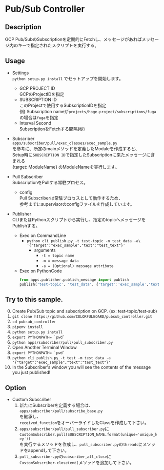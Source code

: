 # Pub/Sub Controller

## Description
GCP Pub/SubのSubscriptionを定期的にFetchし、メッセージがあればメッセージ内のキーで指定されたスクリプトを実行する。

## Usage
- Settings<br>
`python setup.py install` でセットアップを開始します。<br>
    - GCP PROJECT ID<br>
    GCPのProjectIDを指定
    - SUBSCRIPTION ID<br>
    このProjectで使用するSubscriptionIDを指定<br>
    例) Subscription nameが`projects/hoge-project/subscriptions/fuga`の場合は`fuga`を指定
    - Interval Second<br>
    SubscriptionをFetchする間隔(秒)<br>

- Subscriber<br>
`apps/subscriber/pull/exec_classes/exec_sample.py`<br>
を参考に、所定のmainメソッドを定義したModuleを作成すると、<br>
Setup時に`SUBSCRIPTION ID`で指定したSubscriptionに来たメッセージに含まれる<br>
{target: ModuleName} のModuleNameを実行します。

- Pull Subscriber<br>
SubscriptionをPullする常駐プロセス。
    - config<br>
    Pull Subscriberは常駐プロセスとして動作するため、<br>
    参考までにsupervisorのconfigファイルを作成しています。
    
- Publisher<br>
CLIまたはPythonスクリプトから実行し、指定のtopicへメッセージをPublishする。
    - Exec on CommandLine
        - `python cli_publish.py -t test-topic -m test_data -a\ `<br>`'{"target":"exec_sample","text":"test_text"}'`<br>
            - arguments
                - `-t = topic name`
                - `-m = message data`
                - `-a = (Optional) message attribute`
    - Exec on PythonCode
        ```python
        from apps.publisher.publish_message import publish
        publish('test-topic', 'test_data', {'target':'exec_sample','text':'test_text'})
        ```
## Try to this sample.
0. Create Pub/Sub topic and subscription on GCP. (ex: test-topic/test-sub)
1. `git clone https://github.com/COLORFULBOARD/pubsub_controller.git`
2. `cd pubsub_controller`
3. `pipenv install`
4. `python setup.py install`
5. ``export PYTHONPATH= `pwd` ``
6. `python apps/subscriber/pull/pull_subscriber.py`
7. Open Another Terminal Window.
8. ``export PYTHONPATH= `pwd` ``
9. `python cli_publish.py -t test -m test_data -a '{"target":"exec_sample","text":"test_text"}'`
10. In the Subscriber's window you will see the contents of the message you just published!

## Option
- Custom Subscriber
    1. 新たにSubscriberを定義する場合は、
    `apps/subscriber/pull/subscribe_base.py`<br>
    を継承し、<br>
    `received_function`をオーバーライドしたClassを作成して下さい。
    2. `apps/subscriber/pull/pull_subscriber.py`に<br>
    ```CustomSubscriber.pull(SUBSCRIPTION_NAME.format(unique='unique_key'))```<br>
    を実行するメソッドを作成し、`pull_subscriber.py`の`threads`にメソッドをappendして下さい。
    3. `pull_subscriber.py`の```subscriber_all_close```に<br>
    ```CustomSubscriber.close(end)```メソッドを追加して下さい。